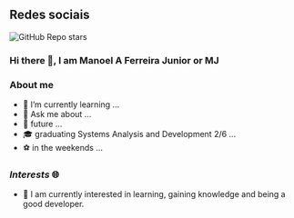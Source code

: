 ## Redes sociais ##

<img alt="GitHub Repo stars" src="https://img.shields.io/github/stars/ManoelAFjr/ManoelAFJr.github.io?color=black&label=gitHub&logo=GitHub&style=social"> 

### Hi there 👋, I am Manoel A Ferreira Junior or MJ
### About me


* 🌱 I’m currently learning ...
* 💬 Ask me about ...
* :eyes: future ...
* :mortar_board: graduating Systems Analysis and Development 2/6 ...
* ⚽  in the weekends ...

### **_Interests_**  :globe_with_meridians:
* 📑 I am currently interested in learning, gaining knowledge and being a good developer.
